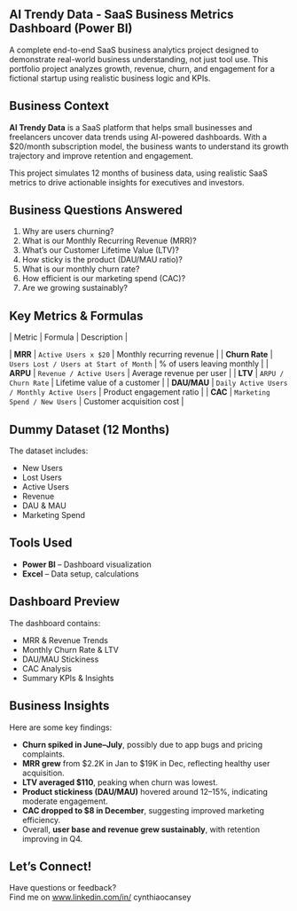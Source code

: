 ## AI Trendy Data - SaaS Business Metrics Dashboard (Power BI)

A complete end-to-end SaaS business analytics project designed to demonstrate real-world business understanding, not just tool use. This portfolio project analyzes growth, revenue, churn, and engagement for a fictional startup using realistic business logic and KPIs.

## Business Context

**AI Trendy Data** is a SaaS platform that helps small businesses and freelancers uncover data trends using AI-powered dashboards. With a $20/month subscription model, the business wants to understand its growth trajectory and improve retention and engagement.

This project simulates 12 months of business data, using realistic SaaS metrics to drive actionable insights for executives and investors.



## Business Questions Answered

1. Why are users churning?
2. What is our Monthly Recurring Revenue (MRR)?
3. What’s our Customer Lifetime Value (LTV)?
4. How sticky is the product (DAU/MAU ratio)?
5. What is our monthly churn rate?
6. How efficient is our marketing spend (CAC)?
7. Are we growing sustainably?



## Key Metrics & Formulas

| Metric | Formula | Description |

| **MRR** | `Active Users x $20` | Monthly recurring revenue |
| **Churn Rate** | `Users Lost / Users at Start of Month` | % of users leaving monthly |
| **ARPU** | `Revenue / Active Users` | Average revenue per user |
| **LTV** | `ARPU / Churn Rate` | Lifetime value of a customer |
| **DAU/MAU** | `Daily Active Users / Monthly Active Users` | Product engagement ratio |
| **CAC** | `Marketing Spend / New Users` | Customer acquisition cost |


## Dummy Dataset (12 Months)

The dataset includes:

- New Users
- Lost Users
- Active Users
- Revenue
- DAU & MAU
- Marketing Spend

## Tools Used

- **Power BI** – Dashboard visualization  
- **Excel** – Data setup, calculations  

## Dashboard Preview

The dashboard contains:

- MRR & Revenue Trends  
- Monthly Churn Rate & LTV  
- DAU/MAU Stickiness  
- CAC Analysis  
- Summary KPIs & Insights

## Business Insights

Here are some key findings:

- **Churn spiked in June–July**, possibly due to app bugs and pricing complaints.  
- **MRR grew** from $2.2K in Jan to $19K in Dec, reflecting healthy user acquisition.  
- **LTV averaged $110**, peaking when churn was lowest.  
- **Product stickiness (DAU/MAU)** hovered around 12–15%, indicating moderate engagement.  
- **CAC dropped to $8 in December**, suggesting improved marketing efficiency.  
- Overall, **user base and revenue grew sustainably**, with retention improving in Q4.


## Let’s Connect!

Have questions or feedback?  
Find me on www.linkedin.com/in/
cynthiaocansey



